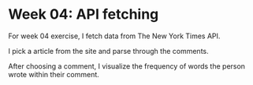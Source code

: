 # Week 04: API fetching

For week 04 exercise, I fetch data from The New York Times API.

I pick a article from the site and parse through the comments.

After choosing a comment, I visualize the frequency of words the person wrote within their comment.
